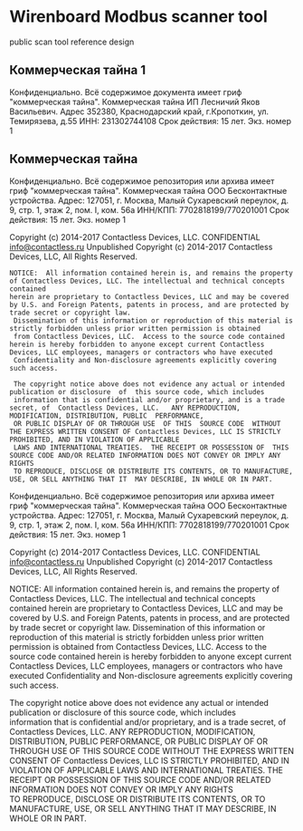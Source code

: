 # Wirenboard Modbus scanner tool

public scan tool reference design

## Коммерческая тайна 1
Конфиденциально. Всё содержимое документа имеет гриф "коммерческая тайна". Коммерческая тайна ИП Лесничий Яков Васильевич. Адрес 352380, Краснодарский край, г.Кропоткин, ул. Темирязева, д.55  ИНН: 231302744108 Срок действия: 15 лет. Экз. номер 1
## Коммерческая тайна

Конфиденциально. 
Всё содержимое репозитория или архива имеет гриф "коммерческая тайна".
Коммерческая тайна ООО Бесконтактные устройства.
Адрес: 127051, г. Москва, Малый Сухаревский переулок, д. 9, стр. 1, этаж 2, пом. I, ком. 56а
ИНН/КПП:    7702818199/770201001
Срок действия: 15 лет.
Экз. номер 1

Copyright (c) 2014-2017 Contactless Devices, LLC. CONFIDENTIAL
info@contactless.ru
Unpublished Copyright (c) 2014-2017 Contactless Devices, LLC, All Rights Reserved.
```
NOTICE:  All information contained herein is, and remains the property of Contactless Devices, LLC. The intellectual and technical concepts contained
herein are proprietary to Contactless Devices, LLC and may be covered by U.S. and Foreign Patents, patents in process, and are protected by trade secret or copyright law.
 Dissemination of this information or reproduction of this material is strictly forbidden unless prior written permission is obtained
 from Contactless Devices, LLC.  Access to the source code contained herein is hereby forbidden to anyone except current Contactless Devices, LLC employees, managers or contractors who have executed 
 Confidentiality and Non-disclosure agreements explicitly covering such access.

 The copyright notice above does not evidence any actual or intended publication or disclosure  of  this source code, which includes  
 information that is confidential and/or proprietary, and is a trade secret, of  Contactless Devices, LLC.   ANY REPRODUCTION, MODIFICATION, DISTRIBUTION, PUBLIC  PERFORMANCE, 
 OR PUBLIC DISPLAY OF OR THROUGH USE  OF THIS  SOURCE CODE  WITHOUT  THE EXPRESS WRITTEN CONSENT OF Contactless Devices, LLC IS STRICTLY PROHIBITED, AND IN VIOLATION OF APPLICABLE 
 LAWS AND INTERNATIONAL TREATIES.  THE RECEIPT OR POSSESSION OF  THIS SOURCE CODE AND/OR RELATED INFORMATION DOES NOT CONVEY OR IMPLY ANY RIGHTS  
 TO REPRODUCE, DISCLOSE OR DISTRIBUTE ITS CONTENTS, OR TO MANUFACTURE, USE, OR SELL ANYTHING THAT IT  MAY DESCRIBE, IN WHOLE OR IN PART.        
 ```      


Конфиденциально. 
Всё содержимое репозитория или архива имеет гриф "коммерческая тайна".
Коммерческая тайна ООО Бесконтактные устройства.
Адрес: 127051, г. Москва, Малый Сухаревский переулок, д. 9, стр. 1, этаж 2, пом. I, ком. 56а
ИНН/КПП:    7702818199/770201001
Срок действия: 15 лет.
Экз. номер 1

Copyright (c) 2014-2017 Contactless Devices, LLC. CONFIDENTIAL
info@contactless.ru
Unpublished Copyright (c) 2014-2017 Contactless Devices, LLC, All Rights Reserved.

NOTICE:  All information contained herein is, and remains the property of Contactless Devices, LLC. The intellectual and technical concepts contained
herein are proprietary to Contactless Devices, LLC and may be covered by U.S. and Foreign Patents, patents in process, and are protected by trade secret or copyright law.
 Dissemination of this information or reproduction of this material is strictly forbidden unless prior written permission is obtained
 from Contactless Devices, LLC.  Access to the source code contained herein is hereby forbidden to anyone except current Contactless Devices, LLC employees, managers or contractors who have executed 
 Confidentiality and Non-disclosure agreements explicitly covering such access.

 The copyright notice above does not evidence any actual or intended publication or disclosure  of  this source code, which includes  
 information that is confidential and/or proprietary, and is a trade secret, of  Contactless Devices, LLC.   ANY REPRODUCTION, MODIFICATION, DISTRIBUTION, PUBLIC  PERFORMANCE, 
 OR PUBLIC DISPLAY OF OR THROUGH USE  OF THIS  SOURCE CODE  WITHOUT  THE EXPRESS WRITTEN CONSENT OF Contactless Devices, LLC IS STRICTLY PROHIBITED, AND IN VIOLATION OF APPLICABLE 
 LAWS AND INTERNATIONAL TREATIES.  THE RECEIPT OR POSSESSION OF  THIS SOURCE CODE AND/OR RELATED INFORMATION DOES NOT CONVEY OR IMPLY ANY RIGHTS  
 TO REPRODUCE, DISCLOSE OR DISTRIBUTE ITS CONTENTS, OR TO MANUFACTURE, USE, OR SELL ANYTHING THAT IT  MAY DESCRIBE, IN WHOLE OR IN PART.                

